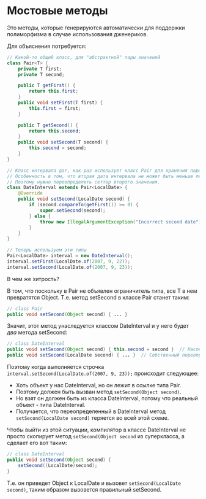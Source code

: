 # Мостовые методы

Это методы, которые генерируются автоматически для поддержки полиморфизма в случае использования дженериков.

Для объяснения потребуется:

```java
// Какой-то общий класс, для "абстрактной" пары значений
class Pair<T> {
    private T first;
    private T second;

    public T getFirst() {
        return this.first;
    }
    public void setFirst(T first) {
        this.first = first;
    }

    public T getSecond() {
        return this.second;
    }
    public void setSecond(T second) {
        this.second = second;
    }
}
```

```java
// Класс интервала дат, как раз использует класс Pair для хранения пары значений дат.
// Особенность в том, что вторая дата интервала не может быть меньше первой.
// Поэтому нужно переопределить сеттер второго значения.
class DateInterval extends Pair<LocalDate> {
    @Override
    public void setSecond(LocalDate second) {
        if (second.compareTo(getFirst()) >= 0) {
            super.setSecond(second);
        } else {
            throw new IllegalArgumentException("Incorrect second date");
        }
    }
}
```

```java
// Теперь используем эти типы
Pair<LocalDate> interval = new DateInterval();
interval.setFirst(LocalDate.of(2007, 9, 22));
interval.setSecond(LocalDate.of(2007, 9, 23));
```

В чем же хитрость?

В том, что поскольку в Pair не объявлен ограничитель типа, все T в нем превратятся Object. Т.е. метод setSecond в классе Pair станет таким:

```java
// class Pair
public void setSecond(Object second) { ... }
```

Значит, этот метод унаследуется классом DateInterval и у него будет *два* метода setSecond:

```java
// class DateInterval
public void setSecond(Object second) { this.second = second }  // Наследство от Pair
public void setSecond(LocalDate second) { ... }  // Собственный переопределенный
```

Поэтому когда выполняется строчка `interval.setSecond(LocalDate.of(2007, 9, 23));` происходит следующее:

* Хоть объект у нас DateInterval, но он лежит в ссылке типа Pair.
* Поэтому должен быть вызван метод `setSecond(Object second)`.
* Но взят он должен быть из класса DateInterval, потому что реальный объект - типа DateInterval.
* Получается, что переопределенный в DateInterval метод `setSecond(LocalDate second)` теряется во всей этой схеме.

Чтобы выйти из этой ситуации, компилятор в классе DateInterval не просто скопирует метод `setSecond(Object second` из суперкласса, а сделает его вот таким:

```java
// class DateInterval
public void setSecond(Object second) {
    setSecond((LocalDate)second);
}
```

Т.е. он приведет Object к LocalDate и вызовет `setSecond(LocalDate second)`, таким образом вызовется правильный setSecond.